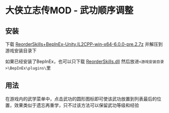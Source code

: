 ﻿# 大侠立志传MOD - 武功顺序调整

## 安装

下载 [ReorderSkills+BepInEx-Unity.IL2CPP-win-x64-6.0.0-pre.2.7z](https://github.com/Js-2nd/WulinMod-ReorderSkills/releases/latest/download/ReorderSkills+BepInEx-Unity.IL2CPP-win-x64-6.0.0-pre.2.7z) 并解压到游戏安装目录下

如果已经安装了BepInEx，也可以只下载 [ReorderSkills.dll](https://github.com/Js-2nd/WulinMod-ReorderSkills/releases/latest/download/ReorderSkills.dll) 然后放进`<游戏安装目录>\BepInEx\plugins\`里

## 用法

在游戏内的武学菜单中，点击武功的圆形图标即可使该武功放置到列表最后的位置，效果类似于遗忘再重学，只不过该方法可以保留武功等级和经验
